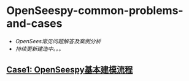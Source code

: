 # OpenSeespy-common-problems-and-cases
* _OpenSees常见问题解答及案例分析_
* _持续更新建造中。。。_

## [Case1: OpenSeespy基本建模流程](https://github.com/AshenOneme/OpenSeespy-common-problems-and-cases/blob/main/Case%201-OpenSeespy%E5%9F%BA%E6%9C%AC%E5%BB%BA%E6%A8%A1%E6%B5%81%E7%A8%8B(%E4%BB%A5%E4%B8%80%E6%A0%B9%E6%9F%B1%E4%B8%BA%E4%BE%8B)/Case1-Markdown/Case1.md)
